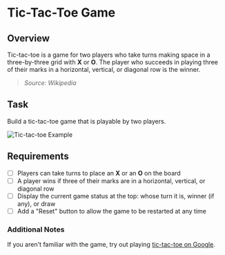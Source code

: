 # Tic-Tac-Toe Game

## Overview

Tic-tac-toe is a game for two players who take turns making space in a three-by-three grid with **X** or **O**. The player who succeeds in playing three of their marks in a horizontal, vertical, or diagonal row is the winner.

> *Source: Wikipedia*

## Task

Build a tic-tac-toe game that is playable by two players.

![Tic-tac-toe Example](https://www.greatfrontend.com/img/questions/tic-tac-toe/tic-tac-toe-example.png)

## Requirements

- [ ] Players can take turns to place an **X** or an **O** on the board
- [ ] A player wins if three of their marks are in a horizontal, vertical, or diagonal row
- [ ] Display the current game status at the top: whose turn it is, winner (if any), or draw
- [ ] Add a "Reset" button to allow the game to be restarted at any time

### Additional Notes

If you aren't familiar with the game, try out playing [tic-tac-toe on Google](https://www.google.com/search?q=tic+tac+toe).
